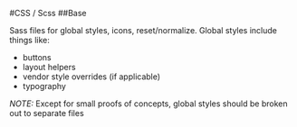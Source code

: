 #CSS / Scss
##Base

Sass files for global styles, icons, reset/normalize. Global styles include things like:

- buttons
- layout helpers
- vendor style overrides (if applicable)
- typography

*NOTE:* Except for small proofs of concepts, global styles should be broken out to separate files
